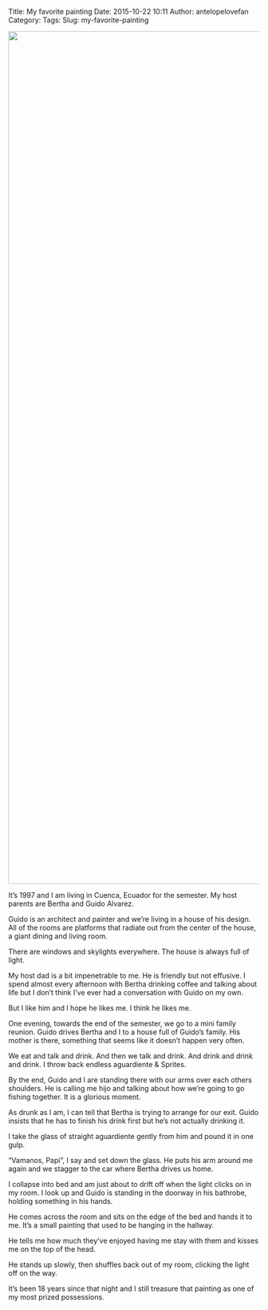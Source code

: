 Title: My favorite painting
Date: 2015-10-22 10:11
Author: antelopelovefan
Category: 
Tags: 
Slug: my-favorite-painting

<img src="https://cdn-images-1.medium.com/max/2000/1*v8CztVwjx9c5S0yfp8wTgw.jpeg" width="2043" height="1708" />

It’s 1997 and I am living in Cuenca, Ecuador for the semester. My host parents are Bertha and Guido Alvarez.

Guido is an architect and painter and we’re living in a house of his design. All of the rooms are platforms that radiate out from the center of the house, a giant dining and living room.

There are windows and skylights everywhere. The house is always full of light.

My host dad is a bit impenetrable to me. He is friendly but not effusive. I spend almost every afternoon with Bertha drinking coffee and talking about life but I don’t think I’ve ever had a conversation with Guido on my own.

But I like him and I hope he likes me. I think he likes me.

One evening, towards the end of the semester, we go to a mini family reunion. Guido drives Bertha and I to a house full of Guido’s family. His mother is there, something that seems like it doesn’t happen very often.

We eat and talk and drink. And then we talk and drink. And drink and drink and drink. I throw back endless aguardiente & Sprites.

By the end, Guido and I are standing there with our arms over each others shoulders. He is calling me hijo and talking about how we’re going to go fishing together. It is a glorious moment.

As drunk as I am, I can tell that Bertha is trying to arrange for our exit. Guido insists that he has to finish his drink first but he’s not actually drinking it.

I take the glass of straight aguardiente gently from him and pound it in one gulp.

“Vamanos, Papi”, I say and set down the glass. He puts his arm around me again and we stagger to the car where Bertha drives us home.

I collapse into bed and am just about to drift off when the light clicks on in my room. I look up and Guido is standing in the doorway in his bathrobe, holding something in his hands.

He comes across the room and sits on the edge of the bed and hands it to me. It’s a small painting that used to be hanging in the hallway.

He tells me how much they’ve enjoyed having me stay with them and kisses me on the top of the head.

He stands up slowly, then shuffles back out of my room, clicking the light off on the way.

It’s been 18 years since that night and I still treasure that painting as one of my most prized possessions.

